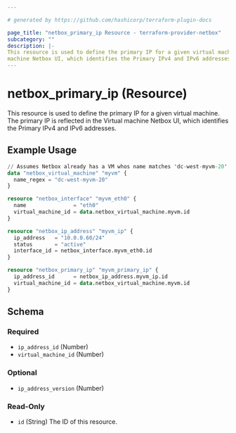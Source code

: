 ```yaml
---

# generated by https://github.com/hashicorp/terraform-plugin-docs

page_title: "netbox_primary_ip Resource - terraform-provider-netbox"
subcategory: ""
description: |-
This resource is used to define the primary IP for a given virtual machine. The primary IP is reflected in the Virtual
machine Netbox UI, which identifies the Primary IPv4 and IPv6 addresses.
---
```


# netbox_primary_ip (Resource)

This resource is used to define the primary IP for a given virtual machine. The primary IP is reflected in the Virtual
machine Netbox UI, which identifies the Primary IPv4 and IPv6 addresses.

## Example Usage

```terraform
// Assumes Netbox already has a VM whos name matches 'dc-west-myvm-20'
data "netbox_virtual_machine" "myvm" {
  name_regex = "dc-west-myvm-20"
}

resource "netbox_interface" "myvm_eth0" {
  name               = "eth0"
  virtual_machine_id = data.netbox_virtual_machine.myvm.id
}

resource "netbox_ip_address" "myvm_ip" {
  ip_address   = "10.0.0.60/24"
  status       = "active"
  interface_id = netbox_interface.myvm_eth0.id
}

resource "netbox_primary_ip" "myvm_primary_ip" {
  ip_address_id      = netbox_ip_address.myvm_ip.id
  virtual_machine_id = data.netbox_virtual_machine.myvm.id
}
```

<!-- schema generated by tfplugindocs -->

## Schema

### Required

- `ip_address_id` (Number)
- `virtual_machine_id` (Number)

### Optional

- `ip_address_version` (Number)

### Read-Only

- `id` (String) The ID of this resource.


